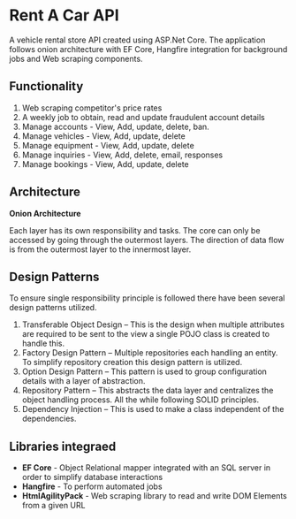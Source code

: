 # Rent A Car API
A vehicle rental store API created using ASP.Net Core. The application follows onion architecture with EF Core, Hangfire integration for background jobs and
Web scraping components.

## Functionality

1. Web scraping competitor's price rates
2. A weekly job to obtain, read and update fraudulent account details
3. Manage accounts - View, Add, update, delete, ban.
4. Manage vehicles - View, Add, update, delete
5. Manage equipment - View, Add, update, delete
6. Manage inquiries - View, Add, delete, email, responses
7. Manage bookings - View, Add, update, delete

## Architecture

**Onion Architecture**

Each layer has its own responsibility and tasks. The core can only be accessed by going through the outermost 
layers. The direction of data flow is from the outermost layer  to the innermost layer.

## Design Patterns
To ensure single responsibility principle is followed there have been several design patterns utilized.

1. Transferable Object Design – This is the design when multiple attributes are required to 
be sent to the view a single POJO class is created to handle this. 
2. Factory Design Pattern – Multiple repositories each handling an entity. To simplify 
repository creation this design pattern is utilized.
3. Option Design Pattern – This pattern is used to group configuration details with a layer of 
abstraction.
4. Repository Pattern – This abstracts the data layer and centralizes the object handling 
process. All the while following SOLID principles.
5. Dependency Injection – This is used to make a class independent of the dependencies.

## Libraries integraed
- **EF Core** - Object Relational mapper integrated with an SQL server in order to simplify database interactions
- **Hangfire** - To perform automated jobs 
- **HtmlAgilityPack** - Web scraping library to read and write DOM Elements from a given URL  
